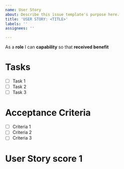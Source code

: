 ```yaml
---
name: User Story
about: Describe this issue template's purpose here.
title: 'USER STORY: <TITLE>'
labels: ''
assignees: ''

---
```


As a **role** I can **capability** so that **received benefit**

# Tasks
- [ ] Task 1
- [ ] Task 2
- [ ] Task 3

# Acceptance Criteria 
- [ ] Criteria 1
- [ ] Criteria 2
- [ ] Criteria 3

# User Story score 1
